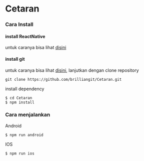 # Cetaran

### Cara Install

#### install ReactNative
untuk caranya bisa lihat [disini](https://reactnative.dev/docs/environment-setup)

#### install git
untuk caranya bisa lihat [disini](https://jagowebdev.com/cara-install-git-pada-windows), lanjutkan dengan clone repository
```
git clone https://github.com/brilliangit/Cetaran.git
```
install dependency

```
$ cd Cetaran
$ npm install
```

### Cara menjalankan 

Android

```
$ npm run android
```

IOS

```
$ npm run ios
```

